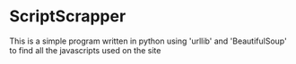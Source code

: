 # ScriptScrapper
This is a simple program written in python using 'urllib' and 'BeautifulSoup' to find all the javascripts used on the site
